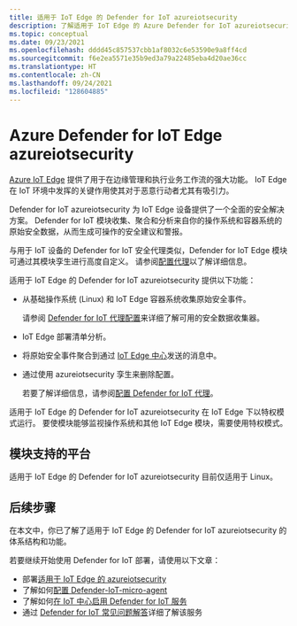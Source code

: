 ```yaml
---
title: 适用于 IoT Edge 的 Defender for IoT azureiotsecurity
description: 了解适用于 IoT Edge 的 Azure Defender for IoT azureiotsecurity 的体系结构和功能。
ms.topic: conceptual
ms.date: 09/23/2021
ms.openlocfilehash: dddd45c857537cbb1af8032c6e53590e9a8ff4cd
ms.sourcegitcommit: f6e2ea5571e35b9ed3a79a22485eba4d20ae36cc
ms.translationtype: HT
ms.contentlocale: zh-CN
ms.lasthandoff: 09/24/2021
ms.locfileid: "128604885"
---
```

# <a name="azure-defender-for-iot-edge-azureiotsecurity"></a>Azure Defender for IoT Edge azureiotsecurity

[Azure IoT Edge](../../iot-edge/index.yml) 提供了用于在边缘管理和执行业务工作流的强大功能。
IoT Edge 在 IoT 环境中发挥的关键作用使其对于恶意行动者尤其有吸引力。

Defender for IoT azureiotsecurity 为 IoT Edge 设备提供了一个全面的安全解决方案。
Defender for IoT 模块收集、聚合和分析来自你的操作系统和容器系统的原始安全数据，从而生成可操作的安全建议和警报。

与用于 IoT 设备的 Defender for IoT 安全代理类似，Defender for IoT Edge 模块可通过其模块孪生进行高度自定义。
请参阅[配置代理](how-to-agent-configuration.md)以了解详细信息。

适用于 IoT Edge 的 Defender for IoT azureiotsecurity 提供以下功能：

- 从基础操作系统 (Linux) 和 IoT Edge 容器系统收集原始安全事件。

  请参阅 [Defender for IoT 代理配置](how-to-agent-configuration.md)来详细了解可用的安全数据收集器。

- IoT Edge 部署清单分析。

- 将原始安全事件聚合到通过 [IoT Edge 中心](../../iot-edge/iot-edge-runtime.md#iot-edge-hub)发送的消息中。

- 通过使用 azureiotsecurity 孪生来删除配置。

  若要了解详细信息，请参阅[配置 Defender for IoT 代理](how-to-agent-configuration.md)。

适用于 IoT Edge 的 Defender for IoT azureiotsecurity 在 IoT Edge 下以特权模式运行。
要使模块能够监视操作系统和其他 IoT Edge 模块，需要使用特权模式。

## <a name="module-supported-platforms"></a>模块支持的平台

适用于 IoT Edge 的 Defender for IoT azureiotsecurity 目前仅适用于 Linux。

## <a name="next-steps"></a>后续步骤

在本文中，你已了解了适用于 IoT Edge 的 Defender for IoT azureiotsecurity 的体系结构和功能。

若要继续开始使用 Defender for IoT 部署，请使用以下文章：

- 部署[适用于 IoT Edge 的 azureiotsecurity](how-to-deploy-edge.md)
- 了解如何[配置 Defender-IoT-micro-agent](how-to-agent-configuration.md)
- 了解如何[在 IoT 中心启用 Defender for IoT 服务](quickstart-onboard-iot-hub.md)
- 通过 [Defender for IoT 常见问题解答](resources-agent-frequently-asked-questions.md)详细了解该服务
